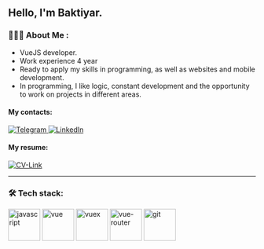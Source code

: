 ## Hello, I'm Baktiyar.

### 🧑🏻‍💻 About Me :
- VueJS developer.
- Work experience 4 year
- Ready to apply my skills in programming, as well as websites and mobile development.
- In programming, I like logic, constant development and the opportunity to work on projects in different areas.


#### My contacts: 
<div id="badges">
  <a href="https://t.me/iambahha">
    <img src="https://img.shields.io/badge/Telegram-blue?style=for-the-badge&logo=telegram&logoColor=white" alt="Telegram"/>
  </a>
  <a href="https://www.linkedin.com/in/ishenow/">
    <img src="https://img.shields.io/badge/LinkedIn-blue?style=for-the-badge&logo=linkedin&logoColor=white" alt="LinkedIn"/>
  </a>
</div>

#### My resume:
  <a href="https://docs.google.com/document/d/16KFYby7_WxsthCGgXqIAFiSKF94aZQ-kj54r0Nv2ojI" target="_blank">
    <img src="https://img.shields.io/badge/Link-blue?style=for-the-badge&logoColor=white" alt="CV-Link"/>
  </a>

---
### 🛠  Tech stack:
<div>
 <img src="https://chrisliew.github.io/images/javascript-icon.png" title="javascript" width="65px"> 
 <img src="https://static-00.iconduck.com/assets.00/vue-icon-2048x1766-ntogpmti.png" title="vue" width='65px'>
 <img src="https://user-images.githubusercontent.com/7110136/29002857-9e802f08-7ab4-11e7-9c31-604b5d0d0c19.png" title="vuex" width="65px"> 
 <img src="https://user-images.githubusercontent.com/7110136/29002858-a09570d2-7ab4-11e7-8faa-5dd6d4458b0d.png" title="vue-router" width="65px"> 
 <img src="https://upload.wikimedia.org/wikipedia/commons/thumb/3/3f/Git_icon.svg/2048px-Git_icon.svg.png" title="git" width="65px"> 
</div>
